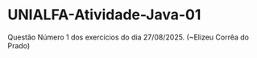 # UNIALFA-Atividade-Java-01
Questão Número 1 dos exercícios do dia 27/08/2025. (~Elizeu Corrêa do Prado)
